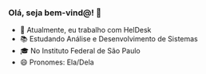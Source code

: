 ### Olá, seja bem-vind@! 👋

- 🔭 Atualmente, eu trabalho com HelDesk
- 📚 Estudando Análise e Desenvolvimento de Sistemas
- 🎓 No Instituto Federal de São Paulo
- 😄 Pronomes: Ela/Dela
